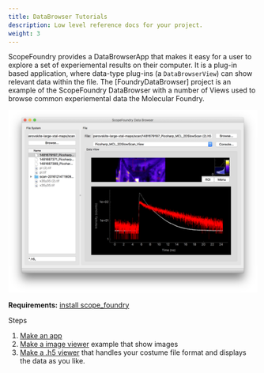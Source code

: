 ```yaml
---
title: DataBrowser Tutorials
description: Low level reference docs for your project.
weight: 3
---
```


ScopeFoundry provides a DataBrowserApp that makes it easy for a user to explore a set of experiemental results on their computer. It is a plug-in based application, where data-type plug-ins (a `DataBrowserView`) can show relevant data within the file. The [FoundryDataBrowser] project is an example of the ScopeFoundry DataBrowser with a number of Views used to browse common experiemental data the Molecular Foundry.

![ Image of the DataBrower ](databrowse_1.png)

**Requirements:** [install scope_foundry](/docs/1_getting-started)

Steps

1. [Make an app](122_data-browser-viewer)
2. [Make a image viewer](2_data-browser-viewer) example that show images
3. [Make a .h5 viewer](2_data-browser-viewer) that handles your costume file format and displays the data as you like.
